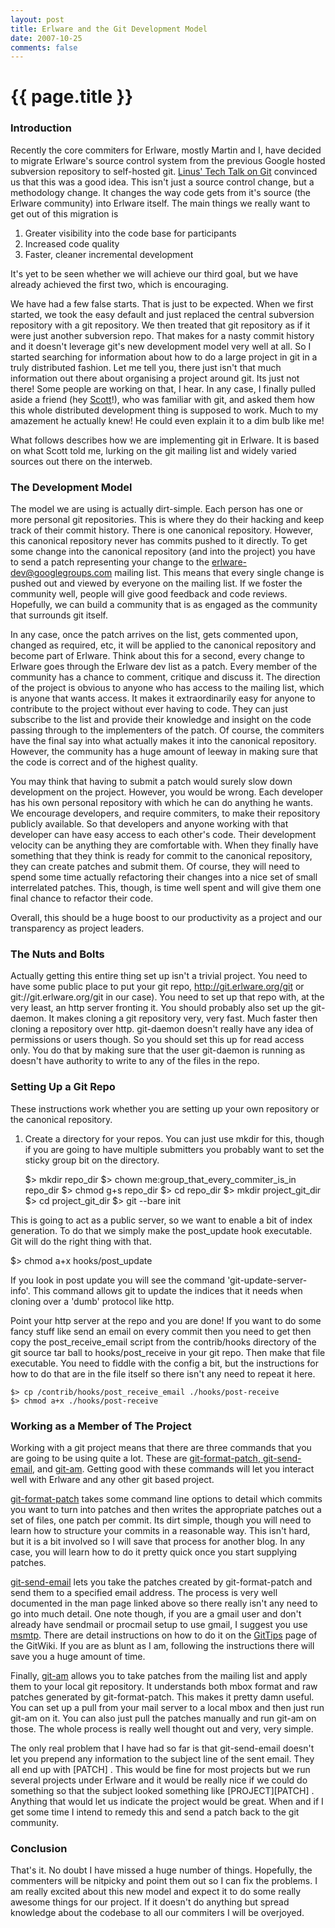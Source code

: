 ```yaml
---
layout: post
title: Erlware and the Git Development Model
date: 2007-10-25
comments: false
---
```


{{ page.title }}
================

### Introduction

Recently the core commiters for Erlware, mostly Martin and I, have
decided to migrate Erlware's source control system from the previous
Google hosted subversion repository to self-hosted
git. [Linus' Tech Talk on Git](http://www.youtube.com/watch?v=4XpnKHJAok8)
convinced us that this was a good idea. This isn't just a source
control change, but a methodology change. It changes the way code gets
from it's source (the Erlware community) into Erlware itself. The main
things we really want to get out of this migration is

1. Greater visibility into the code base for participants
2. Increased code quality
3. Faster, cleaner incremental development

It's yet to be seen whether we will achieve our third goal, but we
have already achieved the first two, which is encouraging.

We have had a few false starts. That is just to be expected. When we
first started, we took the easy default and just replaced the central
subversion repository with a git repository. We then treated that git
repository as if it were just another subversion repo. That makes for
a nasty commit history and it doesn't leverage git's new development
model very well at all. So I started searching for information about
how to do a large project in git in a truly distributed fashion. Let
me tell you, there just isn't that much information out there about
organising a project around git. Its just not there! Some people are
working on that, I hear. In any case, I finally pulled aside a friend
(hey [Scott](http://srparish.net/)!), who was familiar with git, and
asked them how this whole distributed development thing is supposed to
work. Much to my amazement he actually knew! He could even explain it
to a dim bulb like me!

What follows describes how we are implementing git in Erlware. It is
based on what Scott told me, lurking on the git mailing list and
widely varied sources out there on the interweb.

### The Development Model

The model we are using is actually dirt-simple. Each person has one
or more personal git repositories. This is where they do their hacking
and keep track of their commit history. There is one canonical
repository. However, this canonical repository never has commits
pushed to it directly. To get some change into the canonical
repository (and into the project) you have to send a patch
representing your change to the
[erlware-dev@googlegroups.com](http://groups.google.com/group/erlware-dev)
mailing list. This means that every single change is pushed out and
viewed by everyone on the mailing list. If we foster the community
well, people will give good feedback and code reviews. Hopefully, we
can build a community that is as engaged as the community that
surrounds git itself.

In any case, once the patch arrives on the list, gets commented upon,
changed as required, etc, it will be applied to the canonical
repository and become part of Erlware. Think about this for a second,
every change to Erlware goes through the Erlware dev list as a
patch. Every member of the community has a chance to comment, critique
and discuss it. The direction of the project is obvious to anyone who
has access to the mailing list, which is anyone that wants access. It
makes it extraordinarily easy for anyone to contribute to the project
without ever having to code. They can just subscribe to the list and
provide their knowledge and insight on the code passing through to the
implementers of the patch. Of course, the commiters have the final say
into what actually makes it into the canonical repository. However,
the community has a huge amount of leeway in making sure that the code
is correct and of the highest quality.

You may think that having to submit a patch would surely slow down
development on the project. However, you would be wrong. Each
developer has his own personal repository with which he can do
anything he wants. We encourage developers, and require commiters, to
make their repository publicly available. So that developers and
anyone working with that developer can have easy access to each
other's code. Their development velocity can be anything they are
comfortable with. When they finally have something that they think is
ready for commit to the canonical repository, they can create patches
and submit them. Of course, they will need to spend some time actually
refactoring their changes into a nice set of small interrelated
patches. This, though, is time well spent and will give them one final
chance to refactor their code.

Overall, this should be a huge boost to our productivity as a project
and our transparency as project leaders.

### The Nuts and Bolts

Actually getting this entire thing set up isn't a trivial project. You
need to have some public place to put your git repo,
http://git.erlware.org/git or git://git.erlware.org/git in our
case). You need to set up that repo with, at the very least, an http
server fronting it. You should probably also set up the git-daemon. It
makes cloning a git repository very, very fast. Much faster then
cloning a repository over http. git-daemon doesn't really have any
idea of permissions or users though. So you should set this up for
read access only. You do that by making sure that the user git-daemon
is running as doesn't have authority to write to any of the files in
the repo.

### Setting Up a Git Repo

These instructions work whether you are setting up your own repository
or the canonical repository.

1) Create a directory for your repos. You can just use mkdir for this,
 though if you are going to have multiple submitters you probably want
 to set the sticky group bit on the directory.


    $> mkdir repo_dir
    $> chown me:group_that_every_commiter_is_in repo_dir
    $> chmod g+s repo_dir
    $> cd repo_dir
    $> mkdir project_git_dir
    $> cd project_git_dir
    $> git --bare init

This is going to act as a public server, so we want to enable a bit of
index generation. To do that we simply make the post\_update hook
executable. Git will do the right thing with that.

$> chmod a+x hooks/post_update

If you look in post update you will see the command
'git-update-server-info'. This command allows git to update the
indices that it needs when cloning over a 'dumb' protocol like http.

Point your http server at the repo and you are done! If you want to do
some fancy stuff like send an email on every commit then you need to
get then copy the post\_receive\_email script from the contrib/hooks
directory of the git source tar ball to hooks/post\_receive in your
git repo. Then make that file executable. You need to fiddle with the
config a bit, but the instructions for how to do that are in the file
itself so there isn't any need to repeat it here.

    $> cp /contrib/hooks/post_receive_email ./hooks/post-receive
    $> chmod a+x ./hooks/post-receive

### Working as a Member of The Project

Working with a git project means that there are three commands that
you are going to be using quite a lot. These are
[git-format-patch](http://www.kernel.org/pub/software/scm/git/docs/git-format-patch.html),[ git-send-email](http://www.kernel.org/pub/software/scm/git/docs/git-send-email.html),
and
[git-am](http://www.kernel.org/pub/software/scm/git/docs/git-am.html). Getting
good with these commands will let you interact well with Erlware and
any other git based project.

[git-format-patch](http://www.kernel.org/pub/software/scm/git/docs/git-format-patch.html)
takes some command line options to detail which commits you want to
turn into patches and then writes the appropriate patches out a set of
files, one patch per commit. Its dirt simple, though you will need to
learn how to structure your commits in a reasonable way. This isn't
hard, but it is a bit involved so I will save that process for another
blog. In any case, you will learn how to do it pretty quick once you
start supplying patches.

[git-send-email](http://www.kernel.org/pub/software/scm/git/docs/git-send-email.html)
lets you take the patches created by git-format-patch and send them to
a specified email address. The process is very well documented in the
man page linked above so there really isn't any need to go into much
detail. One note though, if you are a gmail user and don't already
have sendmail or procmail setup to use gmail, I suggest you use
[msmtp](http://msmtp.sourceforge.net/). There are detail instructions
on how to do it on the
[GitTips](http://www.blogger.com/%5Bhttp://git.or.cz/gitwiki/GitTips#head-a015948617d9becbdc9836776f96ad244ba87cb8)
page of the GitWiki. If you are as blunt as I am, following the
instructions there will save you a huge amount of time.

Finally,
[git-am](http://www.kernel.org/pub/software/scm/git/docs/git-am.html)
allows you to take patches from the mailing list and apply them to
your local git repository. It understands both mbox format and raw
patches generated by git-format-patch. This makes it pretty damn
useful. You can set up a pull from your mail server to a local mbox
and then just run git-am on it. You can also just pull the patches
manually and run git-am on those. The whole process is really well
thought out and very, very simple.

The only real problem that I have had so far is that git-send-email
doesn't let you prepend any information to the subject line of the
sent email. They all end up with [PATCH] . This would be fine for most
projects but we run several projects under Erlware and it would be
really nice if we could do something so that the subject looked
something like [PROJECT][PATCH] . Anything that would let us indicate
the project would be great. When and if I get some time I intend to
remedy this and send a patch back to the git community.

### Conclusion

That's it. No doubt I have missed a huge number of things. Hopefully,
the commenters will be nitpicky and point them out so I can fix the
problems. I am really excited about this new model and expect it to do
some really awesome things for our project. If it doesn't do anything
but spread knowledge about the codebase to all our commiters I will be
overjoyed.
